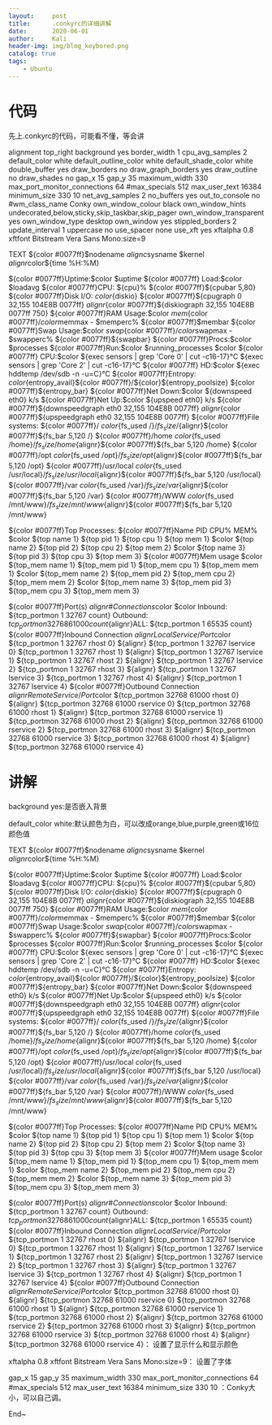 ```yaml
---
layout:     post
title:      .conkyrc的详细讲解
date:       2020-06-01
author:     Kali
header-img: img/blog_keybored.png
catalog: true
tags:
    - Ubuntu
---
```


# 代码
先上.conkyrc的代码，可能看不懂，等会讲

alignment top_right
background yes
border_width 1
cpu_avg_samples 2
default_color white
default_outline_color white
default_shade_color white
double_buffer yes
draw_borders no
draw_graph_borders yes
draw_outline no
draw_shades no
gap_x 15
gap_y 35 
maximum_width 330
max_port_monitor_connections 64
#max_specials 512
max_user_text 16384
minimum_size 330 10
net_avg_samples 2
no_buffers yes
out_to_console no
#wm_class_name Conky
own_window_colour black
own_window_hints undecorated,below,sticky,skip_taskbar,skip_pager
own_window_transparent yes
own_window_type desktop
own_window yes
stippled_borders 2
update_interval 1
uppercase no
use_spacer none
use_xft yes
xftalpha 0.8
xftfont  Bitstream Vera Sans Mono:size=9

TEXT
${color #0077ff}$nodename     ${alignc}$sysname $kernel ${alignr}$color${time %H:%M}

${color #0077ff}Uptime:$color $uptime ${color #0077ff} Load:$color $loadavg
${color #0077ff}CPU: ${cpu}% ${color #0077ff}${cpubar 5,80}  ${color #0077ff}Disk I/O: $color${diskio}
${color #0077ff}${cpugraph 0 32,155 104E8B 0077ff} $alignr${color #0077ff}${diskiograph 32,155 104E8B 0077ff 750}
${color #0077ff}RAM Usage:$color $mem${color #0077ff}/${color}$memmax - $memperc% ${color #0077ff}$membar
${color #0077ff}Swap Usage:$color $swap${color #0077ff}/${color}$swapmax - $swapperc% ${color #0077ff}${swapbar}
${color #0077ff}Procs:$color $processes ${color #0077ff}Run:$color $running_processes $color ${color #0077ff} CPU:$color ${exec sensors | grep 'Core 0' | cut -c16-17}°C ${exec sensors | grep 'Core 2' | cut -c16-17}°C ${color #0077ff} HD:$color ${exec hddtemp /dev/sdb -n -u=C}°C 
${color #0077ff}Entropy: ${color}${entropy_avail}${color #0077ff}/${color}${entropy_poolsize} ${color #0077ff}${entropy_bar}
${color #0077ff}Net Down:$color ${downspeed eth0} k/s      ${color #0077ff}Net Up:$color ${upspeed eth0} k/s
${color #0077ff}${downspeedgraph eth0 32,155 104E8B 0077ff} $alignr${color #0077ff}${upspeedgraph eth0 32,155 104E8B 0077ff}
${color #0077ff}File systems:
 ${color #0077ff}/          $color${fs_used /}/${fs_size /}${alignr}${color #0077ff}${fs_bar 5,120 /}
 ${color #0077ff}/home      $color${fs_used /home}/${fs_size /home}${alignr}${color #0077ff}${fs_bar 5,120 /home}
 ${color #0077ff}/opt       $color${fs_used /opt}/${fs_size /opt}${alignr}${color #0077ff}${fs_bar 5,120 /opt}
 ${color #0077ff}/usr/local $color${fs_used /usr/local}/${fs_size /usr/local}${alignr}${color #0077ff}${fs_bar 5,120 /usr/local}
 ${color #0077ff}/var       $color${fs_used /var}/${fs_size /var}${alignr}${color #0077ff}${fs_bar 5,120 /var}
 ${color #0077ff}/WWW       $color${fs_used /mnt/www}/${fs_size /mnt/www}${alignr}${color #0077ff}${fs_bar 5,120 /mnt/www}

${color #0077ff}Top Processes:
${color #0077ff}Name              PID     CPU%   MEM%
$color ${top name 1} ${top pid 1} ${top cpu 1} ${top mem 1}
$color ${top name 2} ${top pid 2} ${top cpu 2} ${top mem 2}
$color ${top name 3} ${top pid 3} ${top cpu 3} ${top mem 3}
${color #0077ff}Mem usage
$color ${top_mem name 1} ${top_mem pid 1} ${top_mem cpu 1} ${top_mem mem 1}
$color ${top_mem name 2} ${top_mem pid 2} ${top_mem cpu 2} ${top_mem mem 2}
$color ${top_mem name 3} ${top_mem pid 3} ${top_mem cpu 3} ${top_mem mem 3}
 
${color #0077ff}Port(s) ${alignr} \#Connections$color
$color Inbound: ${tcp_portmon 1 32767 count}  Outbound: ${tcp_portmon 32768 61000 count}${alignr}ALL: ${tcp_portmon 1 65535 count}
${color #0077ff}Inbound Connection ${alignr} Local Service/Port$color
 ${tcp_portmon 1 32767 rhost 0} ${alignr} ${tcp_portmon 1 32767 lservice 0}
 ${tcp_portmon 1 32767 rhost 1} ${alignr} ${tcp_portmon 1 32767 lservice 1}
 ${tcp_portmon 1 32767 rhost 2} ${alignr} ${tcp_portmon 1 32767 lservice 2}
 ${tcp_portmon 1 32767 rhost 3} ${alignr} ${tcp_portmon 1 32767 lservice 3}
 ${tcp_portmon 1 32767 rhost 4} ${alignr} ${tcp_portmon 1 32767 lservice 4}
${color #0077ff}Outbound Connection ${alignr} Remote Service/Port$color
 ${tcp_portmon 32768 61000 rhost 0} ${alignr} ${tcp_portmon 32768 61000 rservice 0}
 ${tcp_portmon 32768 61000 rhost 1} ${alignr} ${tcp_portmon 32768 61000 rservice 1}
 ${tcp_portmon 32768 61000 rhost 2} ${alignr} ${tcp_portmon 32768 61000 rservice 2}
 ${tcp_portmon 32768 61000 rhost 3} ${alignr} ${tcp_portmon 32768 61000 rservice 3}
 ${tcp_portmon 32768 61000 rhost 4} ${alignr} ${tcp_portmon 32768 61000 rservice 4}

# 讲解

background yes:是否嵌入背景

default_color white:默认颜色为白，可以改成orange,blue,purple,green或16位颜色值

TEXT
${color #0077ff}$nodename     ${alignc}$sysname $kernel ${alignr}$color${time %H:%M}

${color #0077ff}Uptime:$color $uptime ${color #0077ff} Load:$color $loadavg
${color #0077ff}CPU: ${cpu}% ${color #0077ff}${cpubar 5,80}  ${color #0077ff}Disk I/O: $color${diskio}
${color #0077ff}${cpugraph 0 32,155 104E8B 0077ff} $alignr${color #0077ff}${diskiograph 32,155 104E8B 0077ff 750}
${color #0077ff}RAM Usage:$color $mem${color #0077ff}/${color}$memmax - $memperc% ${color #0077ff}$membar
${color #0077ff}Swap Usage:$color $swap${color #0077ff}/${color}$swapmax - $swapperc% ${color #0077ff}${swapbar}
${color #0077ff}Procs:$color $processes ${color #0077ff}Run:$color $running_processes $color ${color #0077ff} CPU:$color ${exec sensors | grep 'Core 0' | cut -c16-17}°C ${exec sensors | grep 'Core 2' | cut -c16-17}°C ${color #0077ff} HD:$color ${exec hddtemp /dev/sdb -n -u=C}°C 
${color #0077ff}Entropy: ${color}${entropy_avail}${color #0077ff}/${color}${entropy_poolsize} ${color #0077ff}${entropy_bar}
${color #0077ff}Net Down:$color ${downspeed eth0} k/s      ${color #0077ff}Net Up:$color ${upspeed eth0} k/s
${color #0077ff}${downspeedgraph eth0 32,155 104E8B 0077ff} $alignr${color #0077ff}${upspeedgraph eth0 32,155 104E8B 0077ff}
${color #0077ff}File systems:
 ${color #0077ff}/          $color${fs_used /}/${fs_size /}${alignr}${color #0077ff}${fs_bar 5,120 /}
 ${color #0077ff}/home      $color${fs_used /home}/${fs_size /home}${alignr}${color #0077ff}${fs_bar 5,120 /home}
 ${color #0077ff}/opt       $color${fs_used /opt}/${fs_size /opt}${alignr}${color #0077ff}${fs_bar 5,120 /opt}
 ${color #0077ff}/usr/local $color${fs_used /usr/local}/${fs_size /usr/local}${alignr}${color #0077ff}${fs_bar 5,120 /usr/local}
 ${color #0077ff}/var       $color${fs_used /var}/${fs_size /var}${alignr}${color #0077ff}${fs_bar 5,120 /var}
 ${color #0077ff}/WWW       $color${fs_used /mnt/www}/${fs_size /mnt/www}${alignr}${color #0077ff}${fs_bar 5,120 /mnt/www}

${color #0077ff}Top Processes:
${color #0077ff}Name              PID     CPU%   MEM%
$color ${top name 1} ${top pid 1} ${top cpu 1} ${top mem 1}
$color ${top name 2} ${top pid 2} ${top cpu 2} ${top mem 2}
$color ${top name 3} ${top pid 3} ${top cpu 3} ${top mem 3}
${color #0077ff}Mem usage
$color ${top_mem name 1} ${top_mem pid 1} ${top_mem cpu 1} ${top_mem mem 1}
$color ${top_mem name 2} ${top_mem pid 2} ${top_mem cpu 2} ${top_mem mem 2}
$color ${top_mem name 3} ${top_mem pid 3} ${top_mem cpu 3} ${top_mem mem 3}
 
${color #0077ff}Port(s) ${alignr} \#Connections$color
$color Inbound: ${tcp_portmon 1 32767 count}  Outbound: ${tcp_portmon 32768 61000 count}${alignr}ALL: ${tcp_portmon 1 65535 count}
${color #0077ff}Inbound Connection ${alignr} Local Service/Port$color
 ${tcp_portmon 1 32767 rhost 0} ${alignr} ${tcp_portmon 1 32767 lservice 0}
 ${tcp_portmon 1 32767 rhost 1} ${alignr} ${tcp_portmon 1 32767 lservice 1}
 ${tcp_portmon 1 32767 rhost 2} ${alignr} ${tcp_portmon 1 32767 lservice 2}
 ${tcp_portmon 1 32767 rhost 3} ${alignr} ${tcp_portmon 1 32767 lservice 3}
 ${tcp_portmon 1 32767 rhost 4} ${alignr} ${tcp_portmon 1 32767 lservice 4}
${color #0077ff}Outbound Connection ${alignr} Remote Service/Port$color
 ${tcp_portmon 32768 61000 rhost 0} ${alignr} ${tcp_portmon 32768 61000 rservice 0}
 ${tcp_portmon 32768 61000 rhost 1} ${alignr} ${tcp_portmon 32768 61000 rservice 1}
 ${tcp_portmon 32768 61000 rhost 2} ${alignr} ${tcp_portmon 32768 61000 rservice 2}
 ${tcp_portmon 32768 61000 rhost 3} ${alignr} ${tcp_portmon 32768 61000 rservice 3}
 ${tcp_portmon 32768 61000 rhost 4} ${alignr} ${tcp_portmon 32768 61000 rservice 4}： 设置了显示什么和显示颜色
 
xftalpha 0.8
xftfont  Bitstream Vera Sans Mono:size=9： 设置了字体

gap_x 15
gap_y 35 
maximum_width 330
max_port_monitor_connections 64
#max_specials 512
max_user_text 16384
minimum_size 330 10 ：Conky大小，可以自己调。

End~
 
 





















